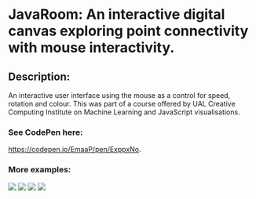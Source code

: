 # JavaRoom: An interactive digital canvas exploring point connectivity with mouse interactivity.

## Description:
An interactive user interface using the mouse as a control for speed, rotation and colour. This was part of a course offered by UAL Creative Computing Institute on Machine Learning and JavaScript visualisations.

### See CodePen here: 
https://codepen.io/EmaaP/pen/ExppxNo. 

### More examples:
![](https://github.com/EmaaPop/JavaRoom/blob/main/2.jpg)
![](https://github.com/EmaaPop/JavaRoom/blob/main/blue%201.jpg)
![](https://github.com/EmaaPop/JavaRoom/blob/main/6.jpg)
![](https://github.com/EmaaPop/JavaRoom/blob/main/Blue%202.jpg)
